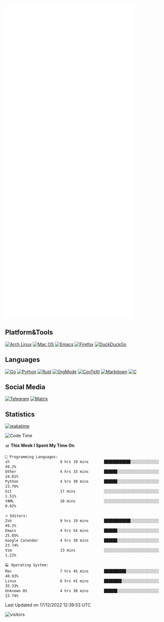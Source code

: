 ![Metrics](https://github.com/SteamedFish/SteamedFish/blob/master/github-metrics.svg)

## Platform&Tools

[![Arch Linux](https://img.shields.io/badge/ArchLinux-1793D1?logo=arch-linux&logoColor=fff&style=flat-square)](https://archlinux.org/)
[![Mac OS](https://img.shields.io/badge/MacOS-000000?style=flat-square&logo=macos&logoColor=F0F0F0)](https://www.apple.com/macos/)
[![Emacs](https://img.shields.io/badge/Emacs-%237F5AB6.svg?&style=flat-square&logo=gnu-emacs&logoColor=white)](https://www.gnu.org/software/emacs/)
[![Firefox](https://img.shields.io/badge/Firefox-FF7139?style=flat-square&logo=Firefox-Browser&logoColor=white)](https://firefox.com/)
[![DuckDuckGo](https://img.shields.io/badge/DuckDuckGo-DE5833?style=flat-square&logo=DuckDuckGo&logoColor=white)](https://duckduckgo.com/)

## Languages

[![Go](https://img.shields.io/badge/Golang-%2300ADD8.svg?style=flat-square&logo=go&logoColor=white)](https://golang.org/)
[![Python](https://img.shields.io/badge/Python-3670A0?style=flat-square&logo=python&logoColor=ffdd54)](https://www.python.org/)
[![Rust](https://img.shields.io/badge/Rust-%23000000.svg?style=flat-square&logo=rust&logoColor=white)](https://www.rust-lang.org/)
[![OrgMode](https://img.shields.io/badge/OrgMode-%23000000.svg?style=flat-square&logo=org&logoColor=white)](https://orgmode.org/)
[![ConTeXt](https://img.shields.io/badge/ConTeXt-%23008080.svg?style=flat-square&logo=latex&logoColor=white)](https://contextgarden.net/)
[![Markdown](https://img.shields.io/badge/MarkDown-%23000000.svg?style=flat-square&logo=markdown&logoColor=white)](https://daringfireball.net/projects/markdown/)
[![C](https://img.shields.io/badge/C-%2300599C.svg?style=flat-square&logo=c&logoColor=white)](https://www.iso.org/standard/74528.html)

## Social Media
[![Telegram](https://img.shields.io/badge/SteamedFish-2CA5E0?style=social&logo=telegram&logoColor=white)](https://t.me/SteamedFish)
[![Matrix](https://img.shields.io/badge/SteamedFish-2CA5E0?style=social&logo=matrix&logoColor=black)](https://matrix.to/#/@i:steamedfish.org)

## Statistics
[![wakatime](https://wakatime.com/badge/user/168280d6-fcf2-4b4f-ad3a-dc4612f35b38.svg)](https://wakatime.com/@168280d6-fcf2-4b4f-ad3a-dc4612f35b38)

<!--START_SECTION:waka-->
![Code Time](http://img.shields.io/badge/Code%20Time-2%2C227%20hrs%2046%20mins-blue)

📊 **This Week I Spent My Time On** 

```text
💬 Programming Languages: 
sh                       9 hrs 19 mins       ████████████░░░░░░░░░░░░░   49.2% 
Other                    4 hrs 33 mins       ██████░░░░░░░░░░░░░░░░░░░   24.01% 
Python                   4 hrs 30 mins       ██████░░░░░░░░░░░░░░░░░░░   23.76% 
Git                      17 mins             ░░░░░░░░░░░░░░░░░░░░░░░░░   1.51% 
YAML                     10 mins             ░░░░░░░░░░░░░░░░░░░░░░░░░   0.92%

🔥 Editors: 
Zsh                      9 hrs 19 mins       ████████████░░░░░░░░░░░░░   49.2% 
Emacs                    4 hrs 54 mins       ██████░░░░░░░░░░░░░░░░░░░   25.85% 
Google Calendar          4 hrs 30 mins       ██████░░░░░░░░░░░░░░░░░░░   23.74% 
Vim                      13 mins             ░░░░░░░░░░░░░░░░░░░░░░░░░   1.22%

💻 Operating System: 
Mac                      7 hrs 45 mins       ██████████░░░░░░░░░░░░░░░   40.93% 
Linux                    6 hrs 41 mins       ████████░░░░░░░░░░░░░░░░░   35.33% 
Unknown OS               4 hrs 30 mins       ██████░░░░░░░░░░░░░░░░░░░   23.74%

```


 Last Updated on 17/12/2022 12:39:53 UTC
<!--END_SECTION:waka-->

![visitors](https://visitor-badge.laobi.icu/badge?page_id=SteamedFish.SteamedFish)
